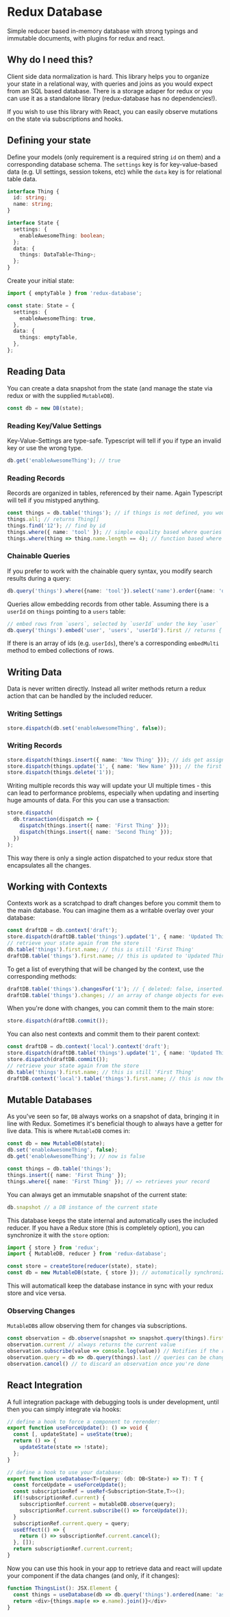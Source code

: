 # Redux Database

Simple reducer based in-memory database with strong typings and immutable documents, with plugins for redux and react.

## Why do I need this?

Client side data normalization is hard. This library helps you to organize your state in a relational way, with queries
and joins as you would expect from an SQL based database. There is a storage adaper for redux or you can use it as a 
standalone library (redux-database has no dependencies!).

If you wish to use this library with React, you can easily observe mutations on the state via subscriptions and hooks.

## Defining your state

Define your models (only requirement is a required string `id` on them) and a corresponding database schema. The `settings` 
key is for key-value-based data (e.g. UI settings, session tokens, etc) while the `data` key is for relational table data.

```ts
interface Thing {
  id: string;
  name: string;
}

interface State {
  settings: {
    enableAwesomeThing: boolean;
  };
  data: {
    things: DataTable<Thing>;
  };
}
```

Create your initial state:

```ts
import { emptyTable } from 'redux-database';

const state: State = {
  settings: {
    enableAwesomeThing: true,
  },
  data: {
    things: emptyTable,
  },
};
```

## Reading Data

You can create a data snapshot from the state (and manage the state via redux or with the supplied `MutableDB`).

```ts
const db = new DB(state);
```

### Reading Key/Value Settings

Key-Value-Settings are type-safe. Typescript will tell if you if type an invalid key or use the wrong type.

```ts
db.get('enableAwesomeThing'); // true
```

### Reading Records

Records are organized in tables, referenced by their name. Again Typescript will tell if you mistyped anything.

```ts
const things = db.table('things'); // if things is not defined, you would get an error here
things.all; // returns Thing[]
things.find('12'); // find by id
things.where({ name: 'tool' }); // simple equality based where queries
things.where(thing => thing.name.length == 4); // function based where queries
```

### Chainable Queries

If you prefer to work with the chainable query syntax, you modify search results during a query:

```ts
db.query('things').where({name: 'tool'}).select('name').order({name: 'desc'}).first // returns { id: '12', name: 'tool' }
```

Queries allow embedding records from other table. Assuming there is a `userId` on `things` pointing to a `users` table:

```ts
// embed rows from `users`, selected by `userId` under the key `user`
db.query('things').embed('user', 'users', 'userId').first // returns { id: '12', name: 'tool', user: { id: '1', name: 'User' } }
```

If there is an array of ids (e.g. `userIds`), there's a corresponding `embedMulti` method to embed collections of rows.

## Writing Data

Data is never written directly. Instead all writer methods return a redux action that can be handled by the included reducer.

### Writing Settings

```ts
store.dispatch(db.set('enableAwesomeThing', false));
```

### Writing Records

```ts
store.dispatch(things.insert({ name: 'New Thing' })); // ids get assigned automatically if not provided
store.dispatch(things.update('1', { name: 'New Name' })); // the first parameter could be an array instead for multi updates
store.dispatch(things.delete('1'));
```

Writing multiple records this way will update your UI multiple times - this can lead to performance problems, especially when updating and inserting huge amounts of data. For this you can use a transaction:

```ts
store.dispatch(
  db.transaction(dispatch => {
    dispatch(things.insert({ name: 'First Thing' }));
    dispatch(things.insert({ name: 'Second Thing' }));
  })
);
```

This way there is only a single action dispatched to your redux store that encapsulates all the changes.

## Working with Contexts

Contexts work as a scratchpad to draft changes before you commit them to the main database. You can imagine them as a writable overlay over your database:

```ts
const draftDB = db.context('draft');
store.dispatch(draftDB.table('things').update('1', { name: 'Updated Thing' }));
// retrieve your state again from the store
db.table('things').first.name; // this is still 'First Thing'
draftDB.table('things').first.name; // this is updated to 'Updated Thing'
```

To get a list of everything that will be changed by the context, use the corresponding methods:

```ts
draftDB.table('things').changesFor('1'); // { deleted: false, inserted: false, changes: { name: 'Updated Thing' } }
draftDB.table('things').changes; // an array of change objects for every row that has changed
```

When you're done with changes, you can commit them to the main store:

```ts
store.dispatch(draftDB.commit());
```

You can also nest contexts and commit them to their parent context:

```ts
const draftDB = db.context('local').context('draft');
store.dispatch(draftDB.table('things').update('1', { name: 'Updated Thing' }));
store.dispatch(draftDB.commit());
// retrieve your state again from the store
db.table('things').first.name; // this is still 'First Thing'
draftDB.context('local').table('things').first.name; // this is now the value from the nested context
```

## Mutable Databases

As you've seen so far, `DB` always works on a snapshot of data, bringing it in line with Redux. Sometimes it's beneficial though to always have a getter for live data. This is where `MutableDB` comes in:

```ts
const db = new MutableDB(state);
db.set('enableAwesomeThing', false);
db.get('enableAwesomeThing'); // now is false

const things = db.table('things');
things.insert({ name: 'First Thing' });
things.where({ name: 'First Thing' }); // => retrieves your record
```

You can always get an immutable snapshot of the current state:

```ts
db.snapshot // a DB instance of the current state
```

This database keeps the state internal and automatically uses the included reducer. If you have a Redux store (this is completely option), you can synchronize it with the `store` option:

```ts
import { store } from 'redux';
import { MutableDB, reducer } from 'redux-database';

const store = createStore(reducer(state), state);
const db = new MutableDB(state, { store }); // automatically synchronized with the store
```

This will automaticall keep the database instance in sync with your redux store and vice versa.

### Observing Changes

`MutableDB`s allow observing them for changes via subscriptions.

```ts
const observation = db.observe(snapshot => snapshot.query(things).first);
observation.current // always returns the current value
observation.subscribe(value => console.log(value)) // Notifies if the result of the query has changed. This performs a deep equality check.
observation.query = db => db.query(things).last // queries can be changed at runtime. This will also call all observers.
observation.cancel() // to discard an observation once you're done
```

## React Integration

A full integration package with debugging tools is under development, until then you can simply integrate via hooks:

```ts
// define a hook to force a component to rerender:
export function useForceUpdate(): () => void {
  const [, updateState] = useState(true);
  return () => {
    updateState(state => !state);
  };
}

// define a hook to use your database:
export function useDatabase<T>(query: (db: DB<State>) => T): T {
  const forceUpdate = useForceUpdate();
  const subscriptionRef = useRef<Subscription<State,T>>();
  if(!subscriptionRef.current) {
    subscriptionRef.current = mutableDB.observe(query);
    subscriptionRef.current.subscribe(() => forceUpdate());
  }
  subscriptionRef.current.query = query;
  useEffect(() => {
    return () => subscriptionRef.current.cancel();
  }, []);
  return subscriptionRef.current.current;
}
```

Now you can use this hook in your app to retrieve data and react will update your component if the data changes (and only, if it changes):

```ts
function ThingsList(): JSX.Element {
  const things = useDatabase(db => db.query('things').ordered(name: 'asc').all); // `things` is strongy typed here!
  return <div>{things.map(e => e.name).join()}</div>
}
```
